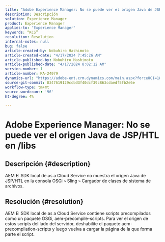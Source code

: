 ```yaml
---
title: "Adobe Experience Manager: No se puede ver el origen Java de JSP/HTL en /libs"
description: Descripción
solution: Experience Manager
product: Experience Manager
applies-to: "Experience Manager"
keywords: “KCS”
resolution: Resolution
internal-notes: null
bug: false
article-created-by: Nobuhiro Hashimoto
article-created-date: "4/17/2024 7:45:26 AM"
article-published-by: Nobuhiro Hashimoto
article-published-date: "4/17/2024 8:02:12 AM"
version-number: 1
article-number: KA-24079
dynamics-url: "https://adobe-ent.crm.dynamics.com/main.aspx?forceUCI=1&pagetype=entityrecord&etn=knowledgearticle&id=6629476e-8efc-ee11-a1fe-6045bd045872"
source-git-commit: 8347619129ccbd3f40dcf39c863cdaedf5fb2e6e
workflow-type: tm+mt
source-wordcount: '96'
ht-degree: 4%

---
```


# Adobe Experience Manager: No se puede ver el origen Java de JSP/HTL en /libs

## Descripción {#description}

AEM El SDK local de as a Cloud Service no muestra el origen Java de JSP/HTL en la consola OSGi `>`  Sling `>`  Cargador de clases de sistema de archivos.

## Resolución {#resolution}


AEM El SDK local de as a Cloud Service contiene scripts precompilados como un paquete OSGi, aem-precompile-scripts. Para ver el origen de estos scripts del lado del servidor, deshabilite el paquete aem-precompilation-scripts y luego vuelva a cargar la página de la que forma parte el script.

